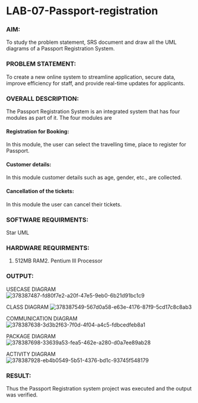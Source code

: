 # LAB-07-Passport-registration

### AIM:
To study the problem statement, SRS document and draw all the UML diagrams of a
Passport Registration System.

### PROBLEM STATEMENT:
To create a new online system to streamline application, secure data, improve efficiency for staff, and provide real-time updates for applicants.

### OVERALL DESCRIPTION:
The Passport Registration System is an integrated system that has four modules as part of
it. The four modules are
#### Registration for Booking:
In this module, the user can select the travelling time, place to register for Passport.
#### Customer details:
In this module customer details such as age, gender, etc., are collected.
#### Cancellation of the tickets:
In this module the user can cancel their tickets.
### SOFTWARE REQUIRMENTS:
Star UML
### HARDWARE REQUIRMENTS:
1. 512MB RAM2. Pentium III Processor

### OUTPUT:

USECASE DIAGRAM
![378387487-fd80f7e2-a20f-47e5-9eb0-6b21d91bc1c9](https://github.com/user-attachments/assets/12231c74-799b-4620-adf4-94cf312d1f95)

CLASS DIAGRAM
![378387549-567d0a58-e63e-4176-87f9-5cd17c8c8ab3](https://github.com/user-attachments/assets/bb060cd0-6689-494e-9d53-9dfbe7079122)

COMMUNICATION DIAGRAM
![378387638-3d3b2f63-7f0d-4f04-a4c5-fdbcedfeb8a1](https://github.com/user-attachments/assets/02fec4f4-7457-49a2-ae70-6d18d436abab)

PACKAGE DIAGRAM
![378387698-33639a53-fea5-462e-a280-d0a7ee89ab28](https://github.com/user-attachments/assets/be26bf86-840a-405a-9488-8a529e31cb0e)

ACTIVITY DIAGRAM
![378387928-eb4b0549-5b51-4376-bd1c-93745f548179](https://github.com/user-attachments/assets/c7e06597-10d4-479e-81f5-67650d57f269)

### RESULT:
Thus the Passport Registration system project was executed and the output was verified.
